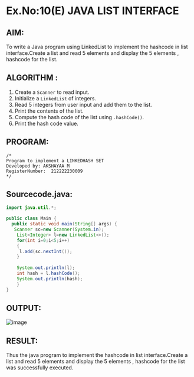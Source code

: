 # Ex.No:10(E)  JAVA LIST INTERFACE

## AIM:
To write a Java program using LinkedList to implement the hashcode in list interface.Create a list and read 5 elements and display the 5 elements , hashcode for the list.
## ALGORITHM :

1. Create a `Scanner` to read input.
2. Initialize a `LinkedList` of integers.
3. Read 5 integers from user input and add them to the list.
4. Print the contents of the list.
5. Compute the hash code of the list using `.hashCode()`.
6. Print the hash code value.


## PROGRAM:
 ```
/*
Program to implement a LINKEDHASH SET
Developed by: AKSHAYAA M
RegisterNumber:  212222230009
*/
```

## Sourcecode.java:
```java
import java.util.*;

public class Main {
  public static void main(String[] args) {
   Scanner sc=new Scanner(System.in);
    List<Integer> l=new LinkedList<>();
    for(int i=0;i<5;i++)
    {
     l.add(sc.nextInt());
    }
    
    System.out.println(l);
    int hash = l.hashCode();
    System.out.println(hash);
    }
}
```

## OUTPUT:

![image](https://github.com/user-attachments/assets/721c930b-6e55-4d2f-92d3-d45080ac0537)


## RESULT:

Thus the java program to implement the hashcode in list interface.Create a list and read 5 elements and display the 5 elements , hashcode for the list was successfully executed.
